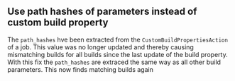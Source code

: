 ## Use path hashes of parameters instead of custom build property
<!--
type: bugfix
scope: all
affected: all
-->

The `path_hashes` hve been extracted from the `CustomBuildPropertiesAction` of a job. This value was no longer updated and thereby causing mismatching builds for all builds since the last update of the build property.
With this fix the `path_hashes` are extraced the same way as all other build parameters. This now finds matching builds again
